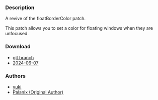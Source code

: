 ### Description
A revive of the floatBorderColor patch.

This patch allows you to set a color for floating windows when they are unfocused.

### Download
- [git branch](https://codeberg.org/yuki-was-taken/dwl-patch/src/branch/float-unfocused-border-color/)
- [2024-06-07](https://codeberg.org/dwl/dwl-patches/raw/branch/main/patches/float-unfocused-border-color/float-unfocused-border-color.patch)

### Authors
- [yuki](https://codeberg.org/yuki-was-taken)
- [Palanix (Original Author)](https://github.com/PalanixYT)
